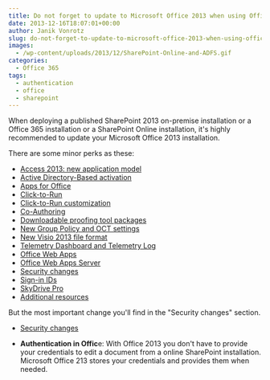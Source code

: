 ```yaml
---
title: Do not forget to update to Microsoft Office 2013 when using Office 365 or SharePoint Online
date: 2013-12-16T18:07:01+00:00
author: Janik Vonrotz
slug: do-not-forget-to-update-to-microsoft-office-2013-when-using-office-365-or-sharepoint-online
images:
  - /wp-content/uploads/2013/12/SharePoint-Online-and-ADFS.gif
categories:
  - Office 365
tags:
  - authentication
  - office
  - sharepoint
---
```

When deploying a published SharePoint 2013 on-premise installation or a Office 365 installation or a SharePoint Online installation, it's highly recommended to update your Microsoft Office 2013 installation.

<!--more-->

There are some minor perks as these:

<ul>
    <li><a href="https://technet.microsoft.com/en-us/library/dd188670.aspx#BKMK_NewappmodelAccess2013">Access 2013: new application model</a></li>
    <li><a href="https://technet.microsoft.com/en-us/library/dd188670.aspx#BKMK_ADBa">Active Directory-Based activation</a></li>
    <li><a href="https://technet.microsoft.com/en-us/library/dd188670.aspx#BKMK_AppsforOffice">Apps for Office</a></li>
    <li><a href="https://technet.microsoft.com/en-us/library/dd188670.aspx#BKMK_ClicktoRun">Click-to-Run</a></li>
    <li><a href="https://technet.microsoft.com/en-us/library/dd188670.aspx#BKMK_ClicktoRunCustomization">Click-to-Run customization</a></li>
    <li><a href="https://technet.microsoft.com/en-us/library/dd188670.aspx#bkmk_coauthoring">Co-Authoring</a></li>
    <li><a href="https://technet.microsoft.com/en-us/library/dd188670.aspx#BKMK_DLProofPkgs">Downloadable proofing tool packages</a></li>
    <li><a href="https://technet.microsoft.com/en-us/library/dd188670.aspx#BKMK_GroupPolicy">New Group Policy and OCT settings</a></li>
    <li><a href="https://technet.microsoft.com/en-us/library/dd188670.aspx#visio">New Visio 2013 file format</a></li>
    <li><a href="https://technet.microsoft.com/en-us/library/dd188670.aspx#section8">Telemetry Dashboard and Telemetry Log</a></li>
    <li><a href="https://technet.microsoft.com/en-us/library/dd188670.aspx#bkmk_OfficeWebApps">Office Web Apps</a></li>
    <li><a href="https://technet.microsoft.com/en-us/library/dd188670.aspx#bkmk_OfficeWebAppsServer">Office Web Apps Server</a></li>
    <li><a href="https://technet.microsoft.com/en-us/library/dd188670.aspx#section3">Security changes</a></li>
    <li><a href="https://technet.microsoft.com/en-us/library/dd188670.aspx#BKMK_SigninIDs">Sign-in IDs</a></li>
    <li><a href="https://technet.microsoft.com/en-us/library/dd188670.aspx#skydrivepro">SkyDrive Pro</a></li>
    <li><a href="https://technet.microsoft.com/en-us/library/dd188670.aspx#section6">Additional resources</a></li>
</ul>

But the most important change you'll find in the "Security changes" section.

<ul>
    <li><a href="https://technet.microsoft.com/en-us/library/dd188670.aspx#section3">Security changes</a></li>
</ul>

<ul>
    <li><strong>Authentication in Offic</strong>e: With Office 2013 you don't have to provide your credentials to edit a document from a online SharePoint installation. Microsoft Office 213 stores your credentials and provides them when needed.</li>
</ul>
